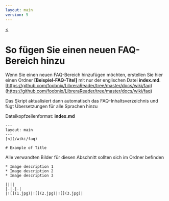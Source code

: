 ```yaml
---
layout: main
version: 5
---
```

[<](/wiki/faq/de)

# So fügen Sie einen neuen FAQ-Bereich hinzu

Wenn Sie einen neuen FAQ-Bereich hinzufügen möchten, erstellen Sie hier einen Ordner **[Beispiel-FAQ-Titel]** mit nur der englischen Datei **index.md**.
[https://github.com/foobnix/LibreraReader/tree/master/docs/wiki/faq)(https://github.com/foobnix/LibreraReader/tree/master/docs/wiki/faq)

Das Skript aktualisiert dann automatisch das FAQ-Inhaltsverzeichnis und fügt Übersetzungen für alle Sprachen hinzu

Dateikopfzeilenformat: **index.md**

```
---
layout: main
---
[<](/wiki/faq)

# Example of Title
```


Alle verwandten Bilder für diesen Abschnitt sollten sich im Ordner befinden

```
* Image description 1
* Image description 2
* Image description 3

||||
|-|-|-|
|![](1.jpg)|![](2.jpg)|![](3.jpg)|
```
